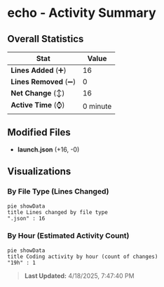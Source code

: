 # echo - Activity Summary 

## Overall Statistics

| Stat                   | Value                                                             |
| ---------------------- | ----------------------------------------------------------------- |
| **Lines Added** (➕)   | 16                                          |
| **Lines Removed** (➖) | 0                                        |
| **Net Change** (↕)    | 16                |
| **Active Time** (⌚)   | 0 minute |


## Modified Files
- **launch.json** (+16, -0)

## Visualizations

### By File Type (Lines Changed)

```mermaid
pie showData
title Lines changed by file type
".json" : 16
```

### By Hour (Estimated Activity Count)

```mermaid
pie showData
title Coding activity by hour (count of changes)
"19h" : 1
```


> **Last Updated:** 4/18/2025, 7:47:40 PM